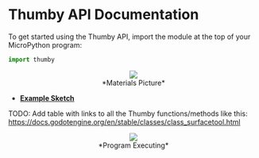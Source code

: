 # Thumby API Documentation

To get started using the Thumby API, import the module at the top of your MicroPython program:

```py
import thumby
```


<center><img src="  INSERT LINK   " /></center>
<center>*Materials Picture*</center>




* <a href="" target="_blank" alt="Example Sketch">**Example Sketch**</a>



TODO: Add table with links to all the Thumby functions/methods
like this: https://docs.godotengine.org/en/stable/classes/class_surfacetool.html




<center><img src="  INSERT LINK   " /></center>

<center>*Program Executing*</center>